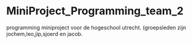 # MiniProject_Programming_team_2
programming miniproject voor de hogeschool utrecht. (groepsleden zijn jochem,leo,jip,sjoerd en jacob. 
